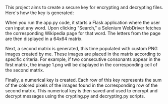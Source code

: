 This project aims to create a secure key for encrypting and decrypting files. 
Here's how the key is generated:

When you run the app.py code, it starts a Flask application where the user can input any word.
Upon clicking "Search," a Selenium WebDriver fetches the corresponding Wikipedia page for that word. 
The letters from the page are then displayed in a 64x64 matrix.

Next, a second matrix is generated, this time populated with custom PNG images created by me. 
These images are placed in the matrix according to specific criteria. For example, if two consecutive
consonants appear in the first matrix, the image 1.png will be displayed in the corresponding cell of 
the second matrix.

Finally, a numerical key is created. Each row of this key represents the sum of the colored pixels of
the images found in the corresponding row of the second matrix. This numerical key is then saved and 
used to encrypt and decrypt messages using the crypting.py and decrypting.py scripts.
